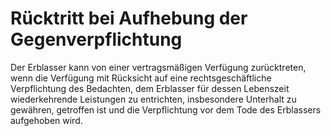 # Rücktritt bei Aufhebung der Gegenverpflichtung

Der Erblasser kann von einer vertragsmäßigen Verfügung zurücktreten, wenn die Verfügung mit Rücksicht auf eine rechtsgeschäftliche Verpflichtung des Bedachten, dem Erblasser für dessen Lebenszeit wiederkehrende Leistungen zu entrichten, insbesondere Unterhalt zu gewähren, getroffen ist und die Verpflichtung vor dem Tode des Erblassers aufgehoben wird. 

